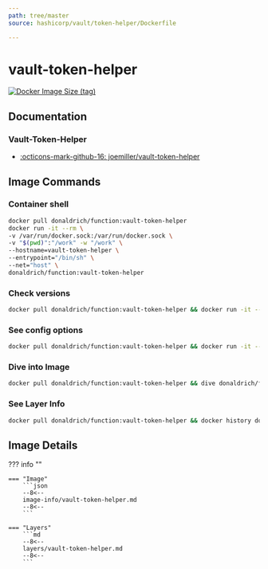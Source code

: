 ```yaml
---
path: tree/master
source: hashicorp/vault/token-helper/Dockerfile

---
```


# vault-token-helper

[![Docker Image Size (tag)](https://img.shields.io/docker/image-size/donaldrich/function/vault-token-helper?color=blue&label=donaldrich/function:vault-token-helper&logo=docker&style=flat-square)](https://hub.docker.com/r/donaldrich/function/vault-token-helper)

## Documentation

### Vault-Token-Helper

- [:octicons-mark-github-16: joemiller/vault-token-helper](https://github.com/joemiller/vault-token-helper)

## Image Commands

### Container shell

```sh
docker pull donaldrich/function:vault-token-helper
docker run -it --rm \
-v /var/run/docker.sock:/var/run/docker.sock \
-v "$(pwd)":"/work" -w "/work" \
--hostname=vault-token-helper \
--entrypoint="/bin/sh" \
--net="host" \
donaldrich/function:vault-token-helper
```

### Check versions

```sh
docker pull donaldrich/function:vault-token-helper && docker run -it --rm  donaldrich/function:vault-token-helper validate
```

### See config options

```sh
docker pull donaldrich/function:vault-token-helper && docker run -it --rm  donaldrich/function:vault-token-helper help
```

### Dive into Image

```sh
docker pull donaldrich/function:vault-token-helper && dive donaldrich/function:vault-token-helper
```

### See Layer Info

```sh
docker pull donaldrich/function:vault-token-helper && docker history donaldrich/function:vault-token-helper
```

## Image Details

??? info ""

    === "Image"
        ```json
        --8<--
        image-info/vault-token-helper.md
        --8<--
        ```

    === "Layers"
        ```md
        --8<--
        layers/vault-token-helper.md
        --8<--
        ```
